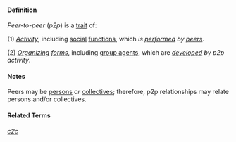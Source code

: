 #### Definition

*Peer-to-peer* (*p2p*) is a [trait](https://github.com/gcassel/Modular-Organization-Terminology/blob/master/terms/trait.md) of:

(1) *[Activity](https://github.com/gcassel/Modular-Organization-Terminology/blob/master/terms/activity.md)*, including [social](https://github.com/gcassel/Modular-Organization-Terminology/blob/master/terms/social.md) [functions](https://github.com/gcassel/Modular-Organization-Terminology/blob/master/terms/function.md), which *is [performed](https://github.com/gcassel/Modular-Organization-Terminology/blob/master/terms/perform.md) by [peers](https://github.com/gcassel/Modular-Organization-Terminology/blob/master/terms/peer.md)*.

(2) *[Organizing](https://github.com/gcassel/Modular-Organization-Terminology/blob/master/terms/organization.md) [forms](https://github.com/gcassel/Modular-Organization-Terminology/blob/master/terms/form.md)*, including [group agents](https://github.com/gcassel/Modular-Organization-Terminology/blob/master/terms/group-agent.md), which are *[developed](https://github.com/gcassel/Modular-Organization-Terminology/blob/master/terms/develop.md) by p2p activity*.

#### Notes

Peers may be [persons](https://github.com/gcassel/Modular-Organizing-Terminology/blob/master/terms/person.md) *or* [collectives](https://github.com/gcassel/Modular-Organizing-Terminology/blob/master/compound-terms/group-agent.md); therefore, p2p relationships may relate persons and/or collectives.

#### Related Terms

*[c2c](https://github.com/gcassel/Modular-Organizing-Terminology/blob/master/compound-terms/C2C.md)*
